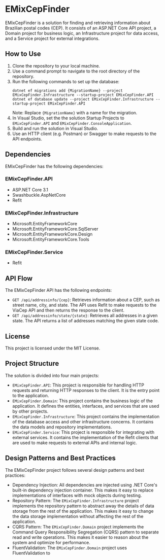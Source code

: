 # EMixCepFinder

EMixCepFinder is a solution for finding and retrieving information about Brazilian postal codes (CEP). It consists of an ASP.NET Core API project, a Domain project for business logic, an Infrastructure project for data access, and a Service project for external integrations.

## How to Use

1. Clone the repository to your local machine.
2. Use a command prompt to navigate to the root directory of the repository.
3. Run the following commands to set up the database:
   ```
   dotnet ef migrations add {MigrationName} --project EMixCepFinder.Infrastructure --startup-project EMixCepFinder.API
   dotnet ef database update --project EMixCepFinder.Infrastructure --startup-project EMixCepFinder.API
   ```
   Note: Replace `{MigrationName}` with a name for the migration.
4. In Visual Studio, set the the solution Startup Projects to `EMixCepFinder.API` and `EMixCepFinder.ConsoleApplication`.
5. Build and run the solution in Visual Studio.
6. Use an HTTP client (e.g. Postman) or Swagger to make requests to the API endpoints.

## Dependencies

EMixCepFinder has the following dependencies:

### EMixCepFinder.API

- ASP.NET Core 3.1
- Swashbuckle.AspNetCore
- Refit

### EMixCepFinder.Infrastructure

- Microsoft.EntityFrameworkCore
- Microsoft.EntityFrameworkCore.SqlServer
- Microsoft.EntityFrameworkCore.Design
- Microsoft.EntityFrameworkCore.Tools

### EMixCepFinder.Service

- Refit

## API Flow

The EMixCepFinder API has the following endpoints:

- `GET /api/addressinfo/{cep}`: Retrieves information about a CEP, such as street name, city, and state. The API uses Refit to make requests to the ViaCep API and then returns the response to the client.
- `GET /api/addressinfo/state/{state}`: Retrieves all addresses in a given state. The API returns a list of addresses matching the given state code.

## License

This project is licensed under the MIT License.

## Project Structure

The solution is divided into four main projects:

- `EMixCepFinder.API`: This project is responsible for handling HTTP requests and returning HTTP responses to the client. It is the entry point to the application.
- `EMixCepFinder.Domain`: This project contains the business logic of the application. It defines the entities, interfaces, and services that are used by other projects.
- `EMixCepFinder.Infrastructure`: This project contains the implementation of the database access and other infrastructure concerns. It contains the data models and repository implementations.
- `EMixCepFinder.Service`: This project is responsible for integrating with external services. It contains the implementation of the Refit clients that are used to make requests to external APIs and internal logic.

## Design Patterns and Best Practices

The EMixCepFinder project follows several design patterns and best practices:

- Dependency Injection: All dependencies are injected using .NET Core's built-in dependency injection container. This makes it easy to replace implementations of interfaces with mock objects during testing.
- Repository Pattern: The `EMixCepFinder.Infrastructure` project implements the repository pattern to abstract away the details of data storage from the rest of the application. This makes it easy to change the data storage implementation without affecting the rest of the application.
- CQRS Pattern: The `EMixCepFinder.Domain` project implements the Command Query Responsibility Segregation (CQRS) pattern to separate read and write operations. This makes it easier to reason about the system and optimize for performance.
- FluentValidation: The `EMixCepFinder.Domain` project uses FluentValidation to
